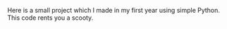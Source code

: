 Here is a small project which I made in my first year using simple Python. This code rents you a scooty.
